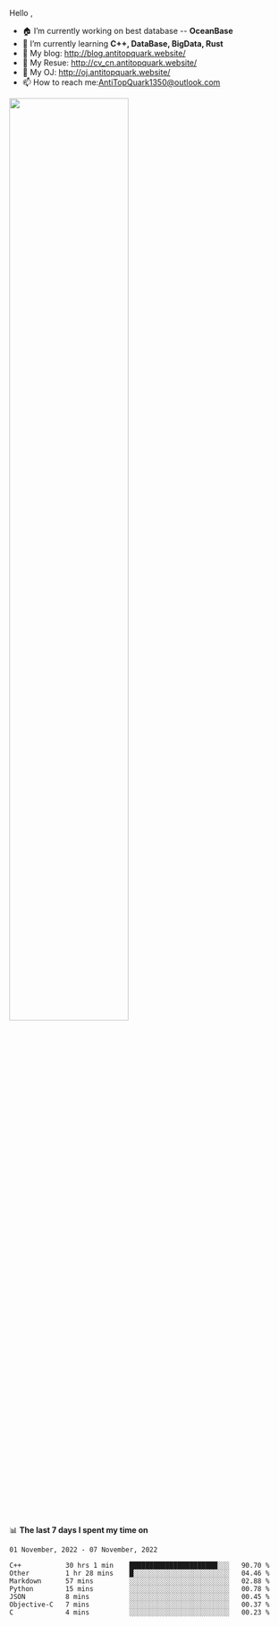 
Hello , 

- 🏠 I’m currently working on best database -- **OceanBase**
- 🌱 I’m currently learning **C++, DataBase, BigData, Rust**
- 🔭 My blog:   http://blog.antitopquark.website/ 
- 👦 My Resue:  http://cv_cn.antitopquark.website/
- 🚉 My OJ:     http://oj.antitopquark.website/
- 📫 How to reach me:AntiTopQuark1350@outlook.com


<img width="65%" src="https://github-readme-stats.vercel.app/api?username=AntiTopQuark&show_icons=true&count_private=true&hide=prs&theme=default_repocard">


📊 **The last 7 days I spent my time on** 

<!--START_SECTION:waka-->
```text
01 November, 2022 - 07 November, 2022

C++           30 hrs 1 min    ██████████████████████░░░   90.70 % 
Other         1 hr 28 mins    █░░░░░░░░░░░░░░░░░░░░░░░░   04.46 % 
Markdown      57 mins         ░░░░░░░░░░░░░░░░░░░░░░░░░   02.88 % 
Python        15 mins         ░░░░░░░░░░░░░░░░░░░░░░░░░   00.78 % 
JSON          8 mins          ░░░░░░░░░░░░░░░░░░░░░░░░░   00.45 % 
Objective-C   7 mins          ░░░░░░░░░░░░░░░░░░░░░░░░░   00.37 % 
C             4 mins          ░░░░░░░░░░░░░░░░░░░░░░░░░   00.23 %
```
<!--END_SECTION:waka-->


